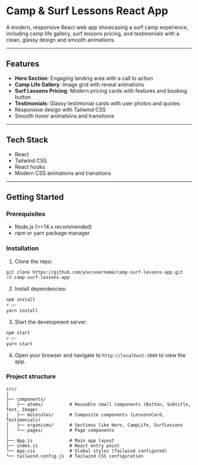 # Camp & Surf Lessons React App

A modern, responsive React web app showcasing a surf camp experience, including camp life gallery, surf lessons pricing, and testimonials with a clean, glassy design and smooth animations.

---

## Features

- **Hero Section**: Engaging landing area with a call to action  
- **Camp Life Gallery**: Image grid with reveal animations  
- **Surf Lessons Pricing**: Modern pricing cards with features and booking button  
- **Testimonials**: Glassy testimonial cards with user photos and quotes  
- Responsive design with Tailwind CSS  
- Smooth hover animations and transitions  

---

## Tech Stack

- React  
- Tailwind CSS  
- React hooks  
- Modern CSS animations and transitions  

---

## Getting Started

### Prerequisites

- Node.js (>=14.x recommended)  
- npm or yarn package manager  

### Installation

1. Clone the repo:

```bash
git clone https://github.com/yourusername/camp-surf-lessons-app.git
cd camp-surf-lessons-app
```

2. Install dependencies:

```bash
npm install
# or
yarn install
```
3. Start the development server:

```bash
npm start
# or
yarn start
```

4. Open your browser and navigate to `http://localhost:3000` to view the app.

### Project structure
       
```
src/
│
├── components/
│   ├── atoms/          # Reusable small components (Button, Subtitle, Text, Image)
│   ├── molecules/      # Composite components (LessonsCard, Testimonials)
│   ├── organisms/      # Sections like Hero, CampLife, SurfLessons
│   └── pages/          # Page components
│
├── App.js              # Main app layout
├── index.js            # React entry point
└── App.css             # Global styles (Tailwind configured)
└── tailwind.config.js  # Tailwind CSS configuration
```

